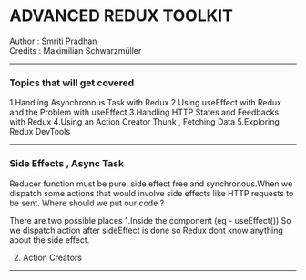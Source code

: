 # ADVANCED REDUX TOOLKIT

Author : Smriti Pradhan <br/>
Credits : Maximilian Schwarzmüller

---

### Topics that will get covered

1.Handling Asynchronous Task with Redux
2.Using useEffect with Redux and the Problem with useEffect
3.Handling HTTP States and Feedbacks with Redux
4.Using an Action Creator Thunk , Fetching Data
5.Exploring Redux DevTools

---

### Side Effects , Async Task

Reducer function must be pure, side effect free and synchronous.When we dispatch some actions that would involve side effects like HTTP requests to be sent. Where should we put our code ?

There are two possible places
1.Inside the component (eg - useEffect()) So we dispatch action after sideEffect is done so Redux dont know anything about the side effect.

2. Action Creators

---
